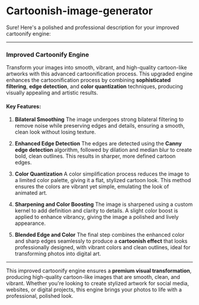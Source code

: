 # Cartoonish-image-generator
Sure! Here's a polished and professional description for your improved cartoonify engine:

---

### **Improved Cartoonify Engine**

Transform your images into smooth, vibrant, and high-quality cartoon-like artworks with this advanced cartoonification process. This upgraded engine enhances the cartoonification process by combining **sophisticated filtering**, **edge detection**, and **color quantization** techniques, producing visually appealing and artistic results.

#### **Key Features:**

1. **Bilateral Smoothing**
   The image undergoes strong bilateral filtering to remove noise while preserving edges and details, ensuring a smooth, clean look without losing texture.

2. **Enhanced Edge Detection**
   The edges are detected using the **Canny edge detection** algorithm, followed by dilation and median blur to create bold, clean outlines. This results in sharper, more defined cartoon edges.

3. **Color Quantization**
   A color simplification process reduces the image to a limited color palette, giving it a flat, stylized cartoon look. This method ensures the colors are vibrant yet simple, emulating the look of animated art.

4. **Sharpening and Color Boosting**
   The image is sharpened using a custom kernel to add definition and clarity to details. A slight color boost is applied to enhance vibrancy, giving the image a polished and lively appearance.

5. **Blended Edge and Color**
   The final step combines the enhanced color and sharp edges seamlessly to produce a **cartoonish effect** that looks professionally designed, with vibrant colors and clean outlines, ideal for transforming photos into digital art.

---

This improved cartoonify engine ensures a **premium visual transformation**, producing high-quality cartoon-like images that are smooth, clean, and vibrant. Whether you're looking to create stylized artwork for social media, websites, or digital projects, this engine brings your photos to life with a professional, polished look.
